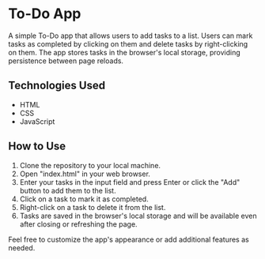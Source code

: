 # To-Do App

A simple To-Do app that allows users to add tasks to a list. 
Users can mark tasks as completed by clicking on them and delete tasks by right-clicking on them. 
The app stores tasks in the browser's local storage, providing persistence between page reloads.

## Technologies Used

- HTML
- CSS
- JavaScript

## How to Use

1. Clone the repository to your local machine.
2. Open "index.html" in your web browser.
3. Enter your tasks in the input field and press Enter or click the "Add" button to add them to the list.
4. Click on a task to mark it as completed.
5. Right-click on a task to delete it from the list.
6. Tasks are saved in the browser's local storage and will be available even after closing or refreshing the page.

Feel free to customize the app's appearance or add additional features as needed.

